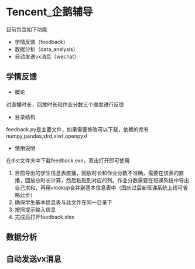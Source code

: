 # Tencent_企鹅辅导
目前包含如下功能
* 学情反馈（feedback）
* 数据分析（data_analysis）
* 自动发送vx消息（wechat）
## 学情反馈
* 概论

对直播时长，回放时长和作业分数三个维度进行反馈
* 目录结构

feedback.py是主要文件，如果需要修改可以下载，依赖的库有numpy,pandas,xlrd,xlwt,openpyxl
* 使用说明

在dist文件夹中下载feedback.exe，双击打开即可使用
1. 目前导出的学生信息表直播，回放时长和作业分数不准确，需要在该表的直播，回放总时长计算，然后粘贴到对应的列。作业分数需要在班课系统中导出自己求和，再用vlookup合并到基本信息表中（国庆过后新班课系统上线可省略此步）
2. 确保学生基本信息表与此文件在同一目录下
3. 按照提示输入信息
4. 完成后打开feedback.xlsx
## 数据分析
## 自动发送vx消息

